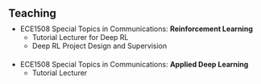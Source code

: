 <h1 id="teaching"></h1>

<h2 style="margin: 60px 0px 10px;">Teaching</h2>

<ul style="margin:0 0 20px;">
  <li><a><autocolor>ECE1508 Special Topics in Communications: <strong>Reinforcement Learning</strong></autocolor></a></li>
  <ul style="margin:0 0 20px;">
    <li><a><autocolor>Tutorial Lecturer for Deep RL</autocolor></a></li>
    <li><a><autocolor>Deep RL Project Design and Supervision</autocolor></a></li>
  </ul>
  <li><a><autocolor>ECE1508 Special Topics in Communications: <strong>Applied Deep Learning</strong></autocolor></a></li>
  <ul style="margin:0 0 20px;">
    <li><a><autocolor>Tutorial Lecturer</autocolor></a></li>
  </ul>
</ul>

